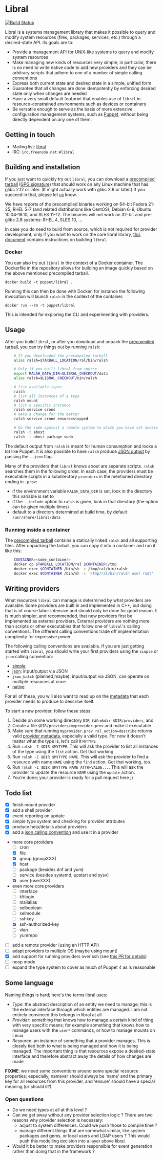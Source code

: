 # Libral

[![Build Status](https://travis-ci.org/puppetlabs/libral.svg?branch=master)](https://travis-ci.org/puppetlabs/libral)

Libral is a systems management library that makes it possible to query and
modify system resources (files, packages, services, etc.) through a
desired-state API. Its goals are to:

* Provide a management API for UNIX-like systems to query and modify
  system resources
* Make managing new kinds of resources very simple; in particular, there is
  no need to write native code to add new providers and they can be
  arbitrary scripts that adhere to one of a number of simple calling
  conventions
* Express both current state and desired state in a simple, unified form
* Guarantee that all changes are done idempotently by enforcing desired
  state only when changes are needed
* Have a very small default footprint that enables use of `libral` in
  resource-constrained environments such as devices or containers
* Be versatile enough to serve as the basis of more extensive configuration
  management systems, such as
  [Puppet](https://github.com/puppetlabs/puppet/), without being directly
  dependent on any one of them.

## Getting in touch

* Mailing list: [libral](https://groups.google.com/group/libral)
* IRC: `irc.freenode.net:#libral`

## Building and installation

If you just want to quickly try out `libral`, you can download a
[precompiled tarball](http://download.augeas.net/libral/ralsh-latest.tgz)
([GPG signature](http://download.augeas.net/libral/ralsh-latest.tgz.sig))
that should work on any Linux machine that has glibc 2.12 or later. (It
might actually work with glibc 2.8 or later.) If you succeed in that, please
let [us](mailto:libral@googlegroups.com) know.

We have reports of the precompiled binaries working on 64-bit Fedora 21-25,
RHEL 5-7 (and related distributions like CentOS), Debian 6-9,
Ubuntu 10.04-16.10, and SLES 11-12. The binaries will not work on
32-bit and pre-glibc 2.8 systems: RHEL 4, SLES 10, ...

In case you do need to build from source, which is not required for
provider development, only if you want to work on the core libral library,
[this document](HACKING.md) contains instructions on building `libral`.


### Docker

You can also try out `libral` in the context of a Docker container. The
Dockerfile in the repository allows for building an image quickly based
on the above mentioned precompiled tarball.

```
docker build -t puppet/libral .
```

Running this can then be done with Docker, for instance the following
invocation will launch `ralsh` in the context of the container.

```
docker run --rm -t puppet/libral
```

This is intended for exploring the CLI and experimenting with providers.


## Usage

After you build `libral`, or after you download and unpack the
[precompiled tarball](http://download.augeas.net/libral/ralsh-latest.tgz),
you can try things out by running `ralsh`:

```bash
    # If you downloaded the precompiled tarball
    alias ralsh=$TARBALL_LOCATION/ral/bin/ralsh

    # Only if you built libral from source
    export RALSH_DATA_DIR=$LIBRAL_CHECKOUT/data
    alias ralsh=$LIBRAL_CHECKOUT/bin/ralsh

    # list available types
    ralsh
    # list all instances of a type
    ralsh mount
    # list a specific instance
    ralsh service crond
    # make a change for the better
    ralsh service crond ensure=stopped

    # Do the same against a remote system to which you have ssh access
    ralsh -t ahost
    ralsh -t ahost package sudo
```

The default output from `ralsh` is meant for human consumption and looks a
lot like Puppet. It is also possible to have `ralsh` produce
[JSON output](doc/ralsh-json-output.md) by passing the `--json` flag.

Many of the providers that `libral` knows about are separate
scripts. `ralsh` searches them in the following order. In each case, the
providers must be executable scripts in a subdirectory `providers` in the
mentioned directory ending in `.prov`:

* if the environment variable `RALSH_DATA_DIR` is set, look in the
  directory this variable is set to
* if the `--include` option to `ralsh` is given, look in that directory
  (the option can be given multiple times)
* default to a directory determined at build time, by default
  `/usr/share/libral/data`

### Running inside a container

The
[precompiled tarball](http://download.augeas.net/libral/ralsh-latest.tgz)
contains a statically linked `ralsh` and all supporting files. After
unpacking the tarball, you can copy it into a container and run it like
this:

```bash
    CONTAINER=<some_container>
    docker cp $TARBALL_LOCATION/ral $CONTAINER:/tmp
    docker exec $CONTAINER /bin/sh -c /tmp/ral/bin/ralsh
    docker exec $CONTAINER /bin/sh -c '/tmp/ral/bin/ralsh user root'
```

## Writing providers

What resources `libral` can manage is determined by what providers are
available. Some providers are built in and implemented in C++, but doing
that is of course labor intensive and should only be done for good
reason. It is much simpler, and recommended, that new providers first be
implemented as external providers. External providers are nothing more than
scripts or other executables that follow one of `libral`'s calling
conventions. The different calling conventions trade off implementation
complexity for expressive power.

The following calling conventions are available. If you are just getting
started with `libral`, you should write your first providers using the
`simple` or `json` calling convention:

* [simple](doc/invoke-simple.md)
* [json](doc/invoke-json.md): input/output via JSON
* `json_batch` (planned,maybe): input/output via JSON, can operate on multiple resources at once
* [native](doc/invoke-native.md)

For all of these, you will also want to read up on the
[metadata](doc/metadata.md) that each provider needs to produce to describe
itself.

To start a new provider, follow these steps:

1. Decide on some working directory `DIR`, run `mkdir $DIR/providers`, and
2. Create a file `$DIR/providers/myprovider.prov` and make it executable
3. Make sure that running `myprovider.prov ral_action=describe` returns
   valid [provider metadata](doc/metadata.md), especially a valid type. For
   now it doesn't matter what the type is, let's call it `MYTYPE`
4. Run `ralsh -I $DIR $MYTYPE`. This will ask the provider to list all
   instances of the type using the `list` action. Get that working
5. Run `ralsh -I $DIR $MYTYPE NAME`. This will ask the provider to find a
   resource with name `NAME` using the `find` action. Get that working,
   too.
6. Run `ralsh -I $DIR $MYTYPE NAME ATTR=VALUE...`. This will ask the
   provider to update the resource `NAME` using the `update` action.
7. You're done; your provider is ready for a pull request here ;)

## Todo list

- [X] finish mount provider
- [X] add a shell provider
- [X] event reporting on update
- [X] simple type system and checking for provider attributes
- [X] produce help/details about providers
- [X] add a [json calling convention](doc/invoke-json.md) and use it in a provider
- more core providers
  - [ ] cron
  - [X] file
  - [X] group (groupXXX)
  - [X] host
  - [ ] package (besides dnf and yum)
  - [ ] service (besides systemd, upstart and sysv)
  - [X] user (userXXX)
- even more core providers
  - [ ] interface
  - [ ] k5login
  - [ ] mailalias
  - [ ] selboolean
  - [ ] selmodule
  - [ ] sshkey
  - [X] ssh-authorized-key
  - [ ] vlan
  - [ ] yumrepo
- [ ] add a remote provider (using an HTTP API)
- [ ] adapt providers to multiple OS (maybe using mount)
- [X] add support for running providers over ssh (see [this PR for details](https://github.com/puppetlabs/libral/pull/67))
- [ ] noop mode
- [ ] expand the type system to cover as much of Puppet 4 as is reasonable

## Some language

Naming things is hard; here's the terms libral uses:

* _Type_: the abstract description of an entity we need to manage; this is
  the external interface through which entities are managed. I am not
  entirely convinced this belongs in libral at all
* _Provider_: something that knows how to manage a certain kind of thing
  with very specific means; for example something that knows how to manage
  users with the `user*` commands, or how to manage mounts on Linux
* _Resource_: an instance of something that a provider manages. This is
  closely tied both to what is being managed and how it is being
  managed. The important thing is that resources expose a desired-state
  interface and therefore abstract away the details of how changes are made

**FIXME**: we need some conventions around some special resource
properties; especially, namevar should always be 'name' and the primary key
for all resources from this provider, and 'ensure' should have a special
meaning (or should it?)

### Open questions
- Do we need types at all at this level ?
- Can we get away without any provider selection logic ? There are two
  reasons why provider selection is necessary:
  * adjust to system differences. Could we push those to compile time ?
  * manage different things that are somewhat similar, like system packages
    and gems, or local users and LDAP users ? This would push this
    modelling decision into a layer above libral.
- Would it be better to make providers responsible for event generation
  rather than doing that in the framework ?
